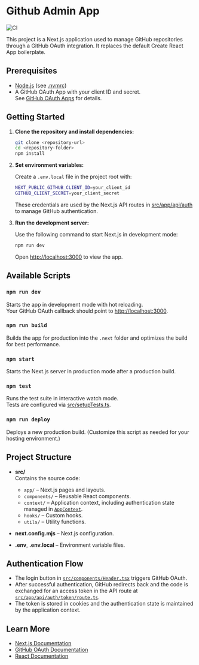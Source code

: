 # Github Admin App

![CI](https://github.com/ashwin-pc/github-admin/actions/workflows/ci.yml/badge.svg)

This project is a Next.js application used to manage GitHub repositories through a GitHub OAuth integration. It replaces the default Create React App boilerplate.

## Prerequisites

- [Node.js](https://nodejs.org/) (see [.nvmrc](.nvmrc))
- A GitHub OAuth App with your client ID and secret.  
  See [GitHub OAuth Apps](https://github.com/settings/developers) for details.

## Getting Started

1. **Clone the repository and install dependencies:**

   ```sh
   git clone <repository-url>
   cd <repository-folder>
   npm install
   ```

2. **Set environment variables:**

   Create a `.env.local` file in the project root with:
   ```sh
   NEXT_PUBLIC_GITHUB_CLIENT_ID=your_client_id
   GITHUB_CLIENT_SECRET=your_client_secret
   ```
   These credentials are used by the Next.js API routes in [src/app/api/auth](src/app/api/auth) to manage GitHub authentication.

3. **Run the development server:**

   Use the following command to start Next.js in development mode:
   ```sh
   npm run dev
   ```
   Open [http://localhost:3000](http://localhost:3000) to view the app.

## Available Scripts

### `npm run dev`
Starts the app in development mode with hot reloading.  
Your GitHub OAuth callback should point to [http://localhost:3000](http://localhost:3000).

### `npm run build`
Builds the app for production into the `.next` folder and optimizes the build for best performance.

### `npm start`
Starts the Next.js server in production mode after a production build.

### `npm test`
Runs the test suite in interactive watch mode.  
Tests are configured via [src/setupTests.ts](src/setupTests.ts).

### `npm run deploy`
Deploys a new production build. (Customize this script as needed for your hosting environment.)

## Project Structure

- **src/**  
  Contains the source code:
  - `app/` – Next.js pages and layouts.
  - `components/` – Reusable React components.
  - `context/` – Application context, including authentication state managed in [`AppContext`](src/components/AppContext.tsx).
  - `hooks/` – Custom hooks.
  - `utils/` – Utility functions.

- **next.config.mjs** – Next.js configuration.

- **.env**, **.env.local** – Environment variable files.

## Authentication Flow

- The login button in [`src/components/Header.tsx`](src/components/Header.tsx) triggers GitHub OAuth.
- After successful authentication, GitHub redirects back and the code is exchanged for an access token in the API route at [`src/app/api/auth/token/route.ts`](src/app/api/auth/token/route.ts).
- The token is stored in cookies and the authentication state is maintained by the application context.

## Learn More

- [Next.js Documentation](https://nextjs.org/docs)
- [GitHub OAuth Documentation](https://docs.github.com/en/developers/apps/building-oauth-apps)
- [React Documentation](https://reactjs.org/)
